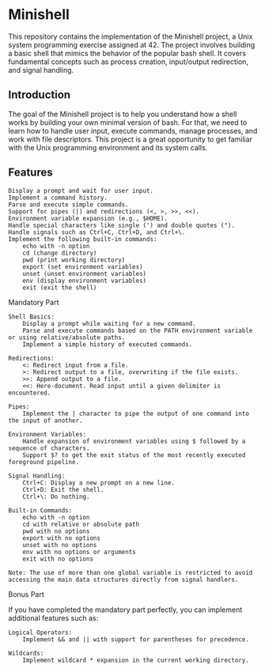 # Minishell

This repository contains the implementation of the Minishell project, a Unix system programming exercise assigned at 42. The project involves building a basic shell that mimics the behavior of the popular bash shell. It covers fundamental concepts such as process creation, input/output redirection, and signal handling.

## Introduction

The goal of the Minishell project is to help you understand how a shell works by building your own minimal version of bash. For that, we need to learn how to handle user input, execute commands, manage processes, and work with file descriptors. This project is a great opportunity to get familiar with the Unix programming environment and its system calls.

## Features

    Display a prompt and wait for user input.
    Implement a command history.
    Parse and execute simple commands.
    Support for pipes (|) and redirections (<, >, >>, <<).
    Environment variable expansion (e.g., $HOME).
    Handle special characters like single (') and double quotes (").
    Handle signals such as Ctrl+C, Ctrl+D, and Ctrl+\.
    Implement the following built-in commands:
        echo with -n option
        cd (change directory)
        pwd (print working directory)
        export (set environment variables)
        unset (unset environment variables)
        env (display environment variables)
        exit (exit the shell)

Mandatory Part

    Shell Basics:
        Display a prompt while waiting for a new command.
        Parse and execute commands based on the PATH environment variable or using relative/absolute paths.
        Implement a simple history of executed commands.

    Redirections:
        <: Redirect input from a file.
        >: Redirect output to a file, overwriting if the file exists.
        >>: Append output to a file.
        <<: Here-document. Read input until a given delimiter is encountered.

    Pipes:
        Implement the | character to pipe the output of one command into the input of another.

    Environment Variables:
        Handle expansion of environment variables using $ followed by a sequence of characters.
        Support $? to get the exit status of the most recently executed foreground pipeline.

    Signal Handling:
        Ctrl+C: Display a new prompt on a new line.
        Ctrl+D: Exit the shell.
        Ctrl+\: Do nothing.

    Built-in Commands:
        echo with -n option
        cd with relative or absolute path
        pwd with no options
        export with no options
        unset with no options
        env with no options or arguments
        exit with no options

    Note: The use of more than one global variable is restricted to avoid accessing the main data structures directly from signal handlers.

Bonus Part

If you have completed the mandatory part perfectly, you can implement additional features such as:

    Logical Operators:
        Implement && and || with support for parentheses for precedence.

    Wildcards:
        Implement wildcard * expansion in the current working directory.
